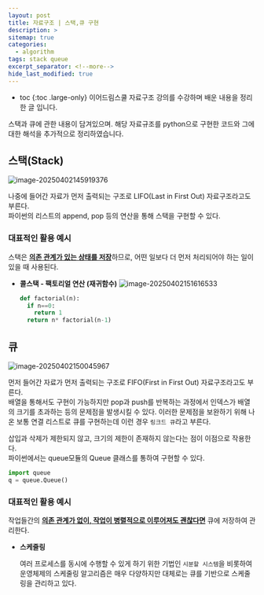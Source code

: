 ```yaml
---
layout: post
title: 자료구조 | 스택,큐 구현
description: >
sitemap: true
categories: 
  - algorithm 
tags: stack queue
excerpt_separator: <!--more-->
hide_last_modified: true
---
```

* toc
{:toc .large-only}
이어드림스쿨 자료구조 강의를 수강하며 배운 내용을 정리한 글 입니다.

스택과 큐에 관한 내용이 담겨있으며. 해당 자료규조를 python으로 구현한 코드와 그에 대한 해석을 추가적으로 정리하였습니다.



<!--more-->

## 스택(Stack) 

![image-20250402145919376](../../images/2025-04-02-02스택큐/image-20250402145919376.png)

나중에 들어간 자료가 먼저 출력되는 구조로 LIFO(Last in First Out) 자료구조라고도 부른다.<br>파이썬의 리스트의 append, pop 등의 연산을 통해 스택을 구현할 수 있다.

### 대표적인 활용 예시

스택은 <u>**의존 관계가 있는 상태를 저장**</u>하므로, 어떤 일보다 더 먼저 처리되어야 하는 일이 있을 때 사용된다.

- **콜스택 - 팩토리얼 연산 (재귀함수)**
  ![image-20250402151616533](../../images/2025-04-02-02스택큐/image-20250402151616533.png)

  ```python
  def factorial(n):
    if n==0:
      return 1
    return n* factorial(n-1)
  ```

## 큐 

![image-20250402150045967](../../images/2025-04-02-02스택큐/image-20250402150045967.png)

먼저 들어간 자료가 먼저 출력되는 구조로 FIFO(First in First Out) 자료구조라고도 부른다.<br>배열을 통해서도 구현이 가능하지만 pop과 push를 반복하는 과정에서 인덱스가 배열의 크기를 초과하는 등의 문제점을 발생시킬 수 있다. 이러한 문제점을 보완하기 위해 나온 보통 연결 리스트로 큐를 구현하는데 이런 경우 `링크드 큐`라고 부른다.

삽입과 삭제가 제한되지 않고, 크기의 제한이 존재하지 않는다는 점이 이점으로 작용한다.<br>파이썬에서는 queue모듈의 Queue 클래스를 통하여 구현할 수 있다.

```python
import queue
q = queue.Queue()
```

### 대표적인 활용 예시

작업들간의 **<u>의존 관계가 없이, 작업이 병렬적으로 이루어져도 괜찮다면</u>** 큐에 저장하여 관리한다.

- **스케줄링**

  여러 프로세스를 동시에 수행할 수 있게 하기 위한 기법인 `시분할 시스템`을 비롯하여 운영체제의 스케줄링 알고리즘은 매우 다양하지만 대체로는 큐를 기반으로 스케줄링을 관리하고 있다.

  